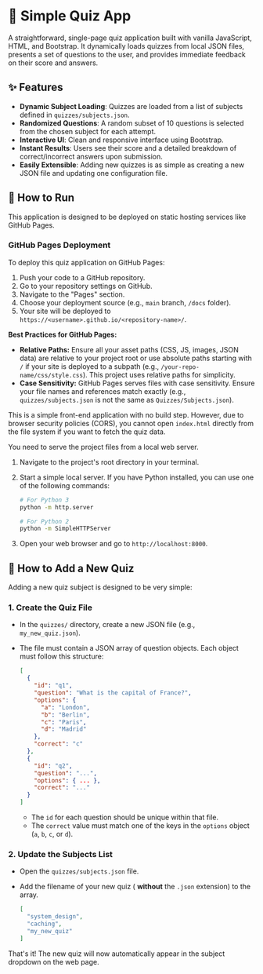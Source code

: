# 📘 Simple Quiz App

A straightforward, single-page quiz application built with vanilla JavaScript, HTML, and Bootstrap. It dynamically loads quizzes from local JSON files, presents a set of questions to the user, and provides immediate feedback on their score and answers.

## ✨ Features

- **Dynamic Subject Loading**: Quizzes are loaded from a list of subjects defined in `quizzes/subjects.json`.
- **Randomized Questions**: A random subset of 10 questions is selected from the chosen subject for each attempt.
- **Interactive UI**: Clean and responsive interface using Bootstrap.
- **Instant Results**: Users see their score and a detailed breakdown of correct/incorrect answers upon submission.
- **Easily Extensible**: Adding new quizzes is as simple as creating a new JSON file and updating one configuration file.

## 🚀 How to Run

This application is designed to be deployed on static hosting services like GitHub Pages.

### GitHub Pages Deployment

To deploy this quiz application on GitHub Pages:

1.  Push your code to a GitHub repository.
2.  Go to your repository settings on GitHub.
3.  Navigate to the "Pages" section.
4.  Choose your deployment source (e.g., `main` branch, `/docs` folder).
5.  Your site will be deployed to `https://<username>.github.io/<repository-name>/`.

**Best Practices for GitHub Pages:**
*   **Relative Paths:** Ensure all your asset paths (CSS, JS, images, JSON data) are relative to your project root or use absolute paths starting with `/` if your site is deployed to a subpath (e.g., `/your-repo-name/css/style.css`). This project uses relative paths for simplicity.
*   **Case Sensitivity:** GitHub Pages serves files with case sensitivity. Ensure your file names and references match exactly (e.g., `quizzes/subjects.json` is not the same as `Quizzes/Subjects.json`).

This is a simple front-end application with no build step. However, due to browser security policies (CORS), you cannot open `index.html` directly from the file system if you want to fetch the quiz data.

You need to serve the project files from a local web server.

1.  Navigate to the project's root directory in your terminal.
2.  Start a simple local server. If you have Python installed, you can use one of the following commands:

    ```bash
    # For Python 3
    python -m http.server
    
    # For Python 2
    python -m SimpleHTTPServer
    ```

3.  Open your web browser and go to `http://localhost:8000`.

## 📝 How to Add a New Quiz

Adding a new quiz subject is designed to be very simple:

### 1. Create the Quiz File

- In the `quizzes/` directory, create a new JSON file (e.g., `my_new_quiz.json`).
- The file must contain a JSON array of question objects. Each object must follow this structure:

  ```json
  [
    {
      "id": "q1",
      "question": "What is the capital of France?",
      "options": {
        "a": "London",
        "b": "Berlin",
        "c": "Paris",
        "d": "Madrid"
      },
      "correct": "c"
    },
    {
      "id": "q2",
      "question": "...",
      "options": { ... },
      "correct": "..."
    }
  ]
  ```
  - The `id` for each question should be unique within that file.
  - The `correct` value must match one of the keys in the `options` object (`a`, `b`, `c`, or `d`).

### 2. Update the Subjects List

- Open the `quizzes/subjects.json` file.
- Add the filename of your new quiz ( **without** the `.json` extension) to the array.

  ```json
  [
    "system_design",
    "caching",
    "my_new_quiz"
  ]
  ```

That's it! The new quiz will now automatically appear in the subject dropdown on the web page.